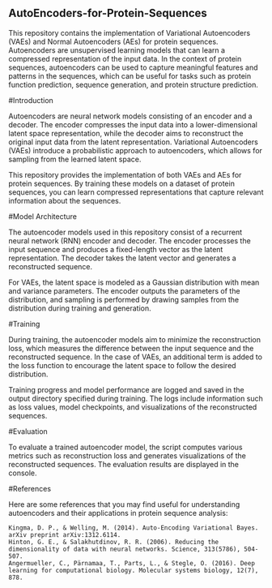 ## AutoEncoders-for-Protein-Sequences

This repository contains the implementation of Variational Autoencoders (VAEs) and Normal Autoencoders (AEs) for protein sequences. Autoencoders are unsupervised learning models that can learn a compressed representation of the input data. In the context of protein sequences, autoencoders can be used to capture meaningful features and patterns in the sequences, which can be useful for tasks such as protein function prediction, sequence generation, and protein structure prediction.

#Introduction

Autoencoders are neural network models consisting of an encoder and a decoder. The encoder compresses the input data into a lower-dimensional latent space representation, while the decoder aims to reconstruct the original input data from the latent representation. Variational Autoencoders (VAEs) introduce a probabilistic approach to autoencoders, which allows for sampling from the learned latent space.

This repository provides the implementation of both VAEs and AEs for protein sequences. By training these models on a dataset of protein sequences, you can learn compressed representations that capture relevant information about the sequences.

#Model Architecture

The autoencoder models used in this repository consist of a recurrent neural network (RNN) encoder and decoder. The encoder processes the input sequence and produces a fixed-length vector as the latent representation. The decoder takes the latent vector and generates a reconstructed sequence.

For VAEs, the latent space is modeled as a Gaussian distribution with mean and variance parameters. The encoder outputs the parameters of the distribution, and sampling is performed by drawing samples from the distribution during training and generation.

#Training

During training, the autoencoder models aim to minimize the reconstruction loss, which measures the difference between the input sequence and the reconstructed sequence. In the case of VAEs, an additional term is added to the loss function to encourage the latent space to follow the desired distribution.

Training progress and model performance are logged and saved in the output directory specified during training. The logs include information such as loss values, model checkpoints, and visualizations of the reconstructed sequences.

#Evaluation

To evaluate a trained autoencoder model, the script computes various metrics such as reconstruction loss and generates visualizations of the reconstructed sequences. The evaluation results are displayed in the console.

#References

Here are some references that you may find useful for understanding autoencoders and their applications in protein sequence analysis:

    Kingma, D. P., & Welling, M. (2014). Auto-Encoding Variational Bayes. arXiv preprint arXiv:1312.6114.
    Hinton, G. E., & Salakhutdinov, R. R. (2006). Reducing the dimensionality of data with neural networks. Science, 313(5786), 504-507.
    Angermueller, C., Pärnamaa, T., Parts, L., & Stegle, O. (2016). Deep learning for computational biology. Molecular systems biology, 12(7), 878.

